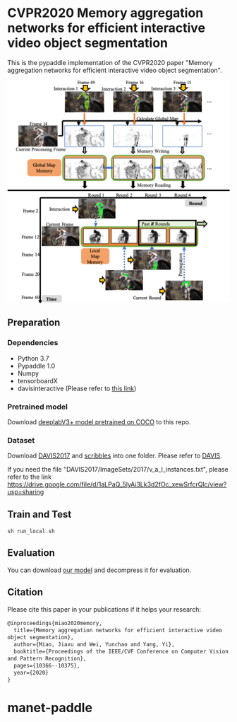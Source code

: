 # CVPR2020 Memory aggregation networks for efficient interactive video object segmentation

This is the pypaddle implementation of the CVPR2020 paper "Memory aggregation networks for efficient interactive video object segmentation".


![avatar](./teaser/1836-teaser.gif)
## Preparation
### Dependencies
 - Python 3.7
 - Pypaddle 1.0
 - Numpy
 - tensorboardX
 - davisinteractive (Please refer to [this link](https://interactive.davischallenge.org/user_guide/installation/))
 
### Pretrained model
Download [deeplabV3+ model pretrained on COCO](https://drive.google.com/file/d/15temSaxnKmGPvNxrKPN6W2lSsyGfCtTB/view?usp=sharing) to this repo.

### Dataset
Download [DAVIS2017](https://data.vision.ee.ethz.ch/csergi/share/davis/DAVIS-2017-trainval-480p.zip) and [scribbles](https://data.vision.ee.ethz.ch/csergi/share/DAVIS-Interactive/DAVIS-2017-scribbles-trainval.zip) into one folder. Please refer to [DAVIS](https://davischallenge.org/davis2017/code.html).

If you need the file "DAVIS2017/ImageSets/2017/v_a_l_instances.txt", please refer to the link https://drive.google.com/file/d/1aLPaQ_5lyAi3Lk3d2fOc_xewSrfcrQlc/view?usp=sharing

## Train and Test
```
sh run_local.sh
```
## Evaluation
You can download [our model](https://drive.google.com/file/d/1JjYNha40rtEYKKKFtDv06myvpxagl5dW/view?usp=sharing) and decompress it for evaluation.


## Citation
Please cite this paper in your publications if it helps your research:
```
@inproceedings{miao2020memory,
  title={Memory aggregation networks for efficient interactive video object segmentation},
  author={Miao, Jiaxu and Wei, Yunchao and Yang, Yi},
  booktitle={Proceedings of the IEEE/CVF Conference on Computer Vision and Pattern Recognition},
  pages={10366--10375},
  year={2020}
}
```
# manet-paddle
